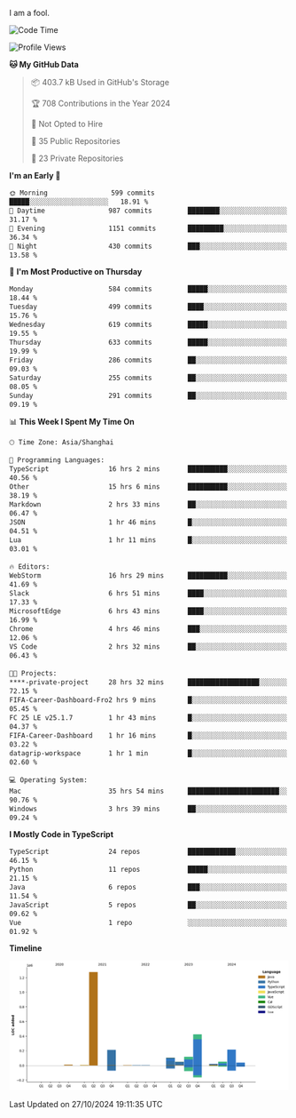 I am a fool.

<!--START_SECTION:waka-->
![Code Time](http://img.shields.io/badge/Code%20Time-1%2C998%20hrs%2015%20mins-blue)

![Profile Views](http://img.shields.io/badge/Profile%20Views-0-blue)

**🐱 My GitHub Data** 

> 📦 403.7 kB Used in GitHub's Storage 
 > 
> 🏆 708 Contributions in the Year 2024
 > 
> 🚫 Not Opted to Hire
 > 
> 📜 35 Public Repositories 
 > 
> 🔑 23 Private Repositories 
 > 
**I'm an Early 🐤** 

```text
🌞 Morning                599 commits         █████░░░░░░░░░░░░░░░░░░░░   18.91 % 
🌆 Daytime                987 commits         ████████░░░░░░░░░░░░░░░░░   31.17 % 
🌃 Evening                1151 commits        █████████░░░░░░░░░░░░░░░░   36.34 % 
🌙 Night                  430 commits         ███░░░░░░░░░░░░░░░░░░░░░░   13.58 % 
```
📅 **I'm Most Productive on Thursday** 

```text
Monday                   584 commits         █████░░░░░░░░░░░░░░░░░░░░   18.44 % 
Tuesday                  499 commits         ████░░░░░░░░░░░░░░░░░░░░░   15.76 % 
Wednesday                619 commits         █████░░░░░░░░░░░░░░░░░░░░   19.55 % 
Thursday                 633 commits         █████░░░░░░░░░░░░░░░░░░░░   19.99 % 
Friday                   286 commits         ██░░░░░░░░░░░░░░░░░░░░░░░   09.03 % 
Saturday                 255 commits         ██░░░░░░░░░░░░░░░░░░░░░░░   08.05 % 
Sunday                   291 commits         ██░░░░░░░░░░░░░░░░░░░░░░░   09.19 % 
```


📊 **This Week I Spent My Time On** 

```text
🕑︎ Time Zone: Asia/Shanghai

💬 Programming Languages: 
TypeScript               16 hrs 2 mins       ██████████░░░░░░░░░░░░░░░   40.56 % 
Other                    15 hrs 6 mins       ██████████░░░░░░░░░░░░░░░   38.19 % 
Markdown                 2 hrs 33 mins       ██░░░░░░░░░░░░░░░░░░░░░░░   06.47 % 
JSON                     1 hr 46 mins        █░░░░░░░░░░░░░░░░░░░░░░░░   04.51 % 
Lua                      1 hr 11 mins        █░░░░░░░░░░░░░░░░░░░░░░░░   03.01 % 

🔥 Editors: 
WebStorm                 16 hrs 29 mins      ██████████░░░░░░░░░░░░░░░   41.69 % 
Slack                    6 hrs 51 mins       ████░░░░░░░░░░░░░░░░░░░░░   17.33 % 
MicrosoftEdge            6 hrs 43 mins       ████░░░░░░░░░░░░░░░░░░░░░   16.99 % 
Chrome                   4 hrs 46 mins       ███░░░░░░░░░░░░░░░░░░░░░░   12.06 % 
VS Code                  2 hrs 32 mins       ██░░░░░░░░░░░░░░░░░░░░░░░   06.43 % 

🐱‍💻 Projects: 
****-private-project     28 hrs 32 mins      ██████████████████░░░░░░░   72.15 % 
FIFA-Career-Dashboard-Fro2 hrs 9 mins        █░░░░░░░░░░░░░░░░░░░░░░░░   05.45 % 
FC 25 LE v25.1.7         1 hr 43 mins        █░░░░░░░░░░░░░░░░░░░░░░░░   04.37 % 
FIFA-Career-Dashboard    1 hr 16 mins        █░░░░░░░░░░░░░░░░░░░░░░░░   03.22 % 
datagrip-workspace       1 hr 1 min          █░░░░░░░░░░░░░░░░░░░░░░░░   02.60 % 

💻 Operating System: 
Mac                      35 hrs 54 mins      ███████████████████████░░   90.76 % 
Windows                  3 hrs 39 mins       ██░░░░░░░░░░░░░░░░░░░░░░░   09.24 % 
```

**I Mostly Code in TypeScript** 

```text
TypeScript               24 repos            ████████████░░░░░░░░░░░░░   46.15 % 
Python                   11 repos            █████░░░░░░░░░░░░░░░░░░░░   21.15 % 
Java                     6 repos             ███░░░░░░░░░░░░░░░░░░░░░░   11.54 % 
JavaScript               5 repos             ██░░░░░░░░░░░░░░░░░░░░░░░   09.62 % 
Vue                      1 repo              ░░░░░░░░░░░░░░░░░░░░░░░░░   01.92 % 
```



**Timeline**

![Lines of Code chart](https://raw.githubusercontent.com/VeejaLiu/VeejaLiu/master/assets/bar_graph.png)


 Last Updated on 27/10/2024 19:11:35 UTC
<!--END_SECTION:waka-->
